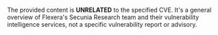 The provided content is **UNRELATED** to the specified CVE. It's a general overview of Flexera's Secunia Research team and their vulnerability intelligence services, not a specific vulnerability report or advisory.